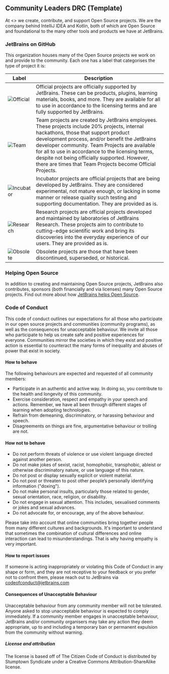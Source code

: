 ## Community Leaders DRC (Template)

At <> we create, contribute, and support Open Source projects. We are the company behind IntelliJ IDEA and Kotlin, both of which are Open Source and foundational to the many other tools and products we have at JetBrains. 
 

### JetBrains on GitHub 

This organization houses many of the Open Source projects we work on and provide to the community. Each one has a label that categorises the type of project it is:



| Label        | Description           
| ------------- |-------------|
| ![Official](https://jb.gg/badges/official-plastic.svg) |Official projects are officially supported by JetBrains. These can be products, plugins, learning materials, books, and more. They are available for all to use in accordance to the licensing terms and are fully supported by JetBrains.|
| ![Team](https://jb.gg/badges/team-plastic.svg) |  Team projects are created by JetBrains employees. These projects include 20% projects, internal hackathons, those that support product development process, and/or benefit the JetBrains developer community. Team Projects are available for all to use in accordance to the licensing terms, despite not being officially supported. However, there are times that Team Projects become Official Projects.|
| ![Incubator](https://jb.gg/badges/incubator-plastic.svg) | Incubator projects are official projects that are being developed by JetBrains. They are considered experimental, not mature enough, or lacking in some manner or release quality such testing and supporting documentation. They are provided as is. |
|![Research](https://jb.gg/badges/research-plastic.svg) | 	Research projects are official projects developed and maintained by laboratories of JetBrains Research. These projects aim to contribute to cutting-edge scientific work and bring its discoveries into the everyday experience of our users. They are provided as is.|
| ![Obsolete](https://jb.gg/badges/obsolete-plastic.svg) | Obsolete projects are those that have been discontinued, superseded, or historical. |


 
### Helping Open Source

In addition to creating and maintaining Open Source projects, JetBrains also contributes, sponsors (both financially and via licenses) many Open Source projects. Find out more about how [JetBrains helps Open Source](https://jetbrains.com/opensource).


### Code of Conduct

This code of conduct outlines our expectations for all those who participate in our open source projects and communities (community programs), as well as the consequences for unacceptable behaviour. We invite all those who participate to help us create safe and positive experiences for everyone. Communities mirror the societies in which they exist and positive action is essential to counteract the many forms of inequality and abuses of power that exist in society. 

#### How to behave
The following behaviours are expected and requested of all community members:

* Participate in an authentic and active way. In doing so, you contribute to the health and longevity of this community.
* Exercise consideration, respect and empathy in your speech and actions. Remember, we have all been through different stages of learning when adopting technologies.
* Refrain from demeaning, discriminatory, or harassing behaviour and speech.
* Disagreements on things are fine, argumentative behaviour or trolling are not.

#### How not to behave

* Do not perform threats of violence or use violent language directed against another person.
* Do not make jokes of sexist, racist, homophobic, transphobic, ableist or otherwise discriminatory nature, or use language of this nature.
* Do not post or display sexually explicit or violent material.
* Do not post or threaten to post other people’s personally identifying information ("doxing").
* Do not make personal insults, particularly those related to gender, sexual orientation, race, religion, or disability.
* Do not engage in sexual attention. This includes, sexualised comments or jokes and sexual advances.
* Do not advocate for, or encourage, any of the above behaviour.

Please take into account that online communities bring together people from many different cultures and backgrounds. It's important to understand that sometimes the combination of cultural differences and online interaction can lead to misunderstandings. That is why having empathy is very important.

#### How to report issues

If someone is acting inappropriately or violating this Code of Conduct in any shape or form, and they are not receptive to your feedback or you prefer not to confront them, please reach out to JetBrains via codeofconduct@jetbrains.com 

#### Consequences of Unacceptable Behaviour

Unacceptable behaviour from any community member will not be tolerated. Anyone asked to stop unacceptable behaviour is expected to comply immediately. If a community member engages in unacceptable behaviour, JetBrains and/or community organisers may take any action they deem appropriate, up to and including a temporary ban or permanent expulsion from the community without warning.

##### License and attribution
The license is based off of The Citizen Code of Conduct is distributed by Stumptown Syndicate under a Creative Commons Attribution-ShareAlike license.
